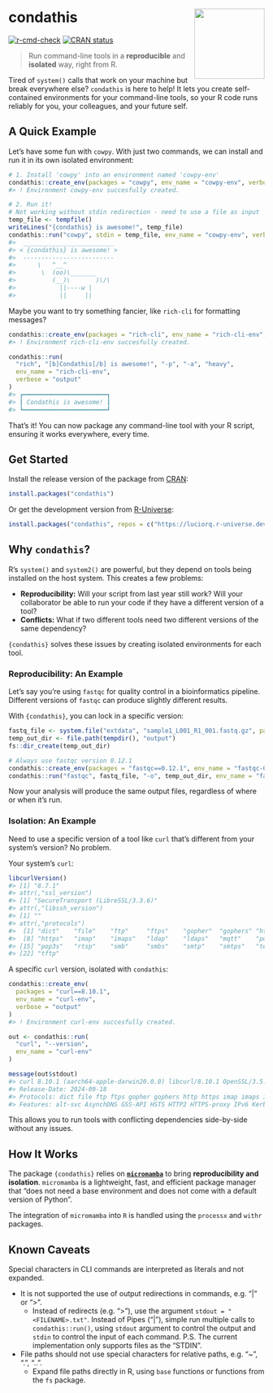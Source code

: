 

# condathis <img src="man/figures/logo.png" align="right" height="138" alt="" />

<!-- badges: start -->

[![r-cmd-check](https://github.com/luciorq/condathis/actions/workflows/r-cmd-check.yaml/badge.svg)](https://github.com/luciorq/condathis/actions/workflows/r-cmd-check.yaml)
[![CRAN
status](https://www.r-pkg.org/badges/version/condathis)](https://CRAN.R-project.org/package=condathis)
<!-- badges: end -->

> Run command-line tools in a **reproducible** and **isolated** way,
> right from R.

Tired of `system()` calls that work on your machine but break everywhere
else? `condathis` is here to help! It lets you create self-contained
environments for your command-line tools, so your R code runs reliably
for you, your colleagues, and your future self.

## A Quick Example

Let’s have some fun with `cowpy`. With just two commands, we can install
and run it in its own isolated environment:

``` r
# 1. Install 'cowpy' into an environment named 'cowpy-env'
condathis::create_env(packages = "cowpy", env_name = "cowpy-env", verbose = "output")
#> ! Environment cowpy-env succesfully created.

# 2. Run it!
# Not working without stdin redirection - need to use a file as input
temp_file <- tempfile()
writeLines("{condathis} is awesome!", temp_file)
condathis::run("cowpy", stdin = temp_file, env_name = "cowpy-env", verbose = "output")
#>  _________________________
#> < {condathis} is awesome! >
#>  -------------------------
#>      \   ^__^
#>       \  (oo)\_______
#>          (__)\       )\/\
#>            ||----w |
#>            ||     ||
```

Maybe you want to try something fancier, like `rich-cli` for formatting
messages?

``` r
condathis::create_env(packages = "rich-cli", env_name = "rich-cli-env", verbose = "output")
#> ! Environment rich-cli-env succesfully created.

condathis::run(
  "rich", "[b]Condathis[/b] is awesome!", "-p", "-a", "heavy",
  env_name = "rich-cli-env",
  verbose = "output"
)
#> ┏━━━━━━━━━━━━━━━━━━━━━━━┓
#> ┃ Condathis is awesome! ┃
#> ┗━━━━━━━━━━━━━━━━━━━━━━━┛
```

That’s it! You can now package any command-line tool with your R script,
ensuring it works everywhere, every time.

## Get Started

Install the release version of the package from
[CRAN](https://cran.r-project.org/package=condathis):

``` r
install.packages("condathis")
```

Or get the development version from
[R-Universe](https://luciorq.r-universe.dev/condathis):

``` r
install.packages("condathis", repos = c("https://luciorq.r-universe.dev", getOption("repos")))
```

## Why `condathis`?

R’s `system()` and `system2()` are powerful, but they depend on tools
being installed on the host system. This creates a few problems:

- **Reproducibility:** Will your script from last year still work? Will
  your collaborator be able to run your code if they have a different
  version of a tool?
- **Conflicts:** What if two different tools need two different versions
  of the same dependency?

`{condathis}` solves these issues by creating isolated environments for
each tool.

### Reproducibility: An Example

Let’s say you’re using `fastqc` for quality control in a bioinformatics
pipeline. Different versions of `fastqc` can produce slightly different
results.

With `{condathis}`, you can lock in a specific version:

``` r
fastq_file <- system.file("extdata", "sample1_L001_R1_001.fastq.gz", package = "condathis")
temp_out_dir <- file.path(tempdir(), "output")
fs::dir_create(temp_out_dir)

# Always use fastqc version 0.12.1
condathis::create_env(packages = "fastqc==0.12.1", env_name = "fastqc-0.12.1")
condathis::run("fastqc", fastq_file, "-o", temp_out_dir, env_name = "fastqc-0.12.1")
```

Now your analysis will produce the same output files, regardless of
where or when it’s run.

### Isolation: An Example

Need to use a specific version of a tool like `curl` that’s different
from your system’s version? No problem.

Your system’s `curl`:

``` r
libcurlVersion()
#> [1] "8.7.1"
#> attr(,"ssl_version")
#> [1] "SecureTransport (LibreSSL/3.3.6)"
#> attr(,"libssh_version")
#> [1] ""
#> attr(,"protocols")
#>  [1] "dict"    "file"    "ftp"     "ftps"    "gopher"  "gophers" "http"
#>  [8] "https"   "imap"    "imaps"   "ldap"    "ldaps"   "mqtt"    "pop3"
#> [15] "pop3s"   "rtsp"    "smb"     "smbs"    "smtp"    "smtps"   "telnet"
#> [22] "tftp"
```

A specific `curl` version, isolated with `condathis`:

``` r
condathis::create_env(
  packages = "curl==8.10.1",
  env_name = "curl-env",
  verbose = "output"
)
#> ! Environment curl-env succesfully created.

out <- condathis::run(
  "curl", "--version",
  env_name = "curl-env"
)

message(out$stdout)
#> curl 8.10.1 (aarch64-apple-darwin20.0.0) libcurl/8.10.1 OpenSSL/3.5.4 (SecureTransport) zlib/1.3.1 zstd/1.5.7 libssh2/1.11.1 nghttp2/1.67.0
#> Release-Date: 2024-09-18
#> Protocols: dict file ftp ftps gopher gophers http https imap imaps ipfs ipns mqtt pop3 pop3s rtsp scp sftp smb smbs smtp smtps telnet tftp ws wss
#> Features: alt-svc AsynchDNS GSS-API HSTS HTTP2 HTTPS-proxy IPv6 Kerberos Largefile libz MultiSSL NTLM SPNEGO SSL threadsafe TLS-SRP UnixSockets zstd
```

This allows you to run tools with conflicting dependencies side-by-side
without any issues.

## How It Works

The package `{condathis}` relies on
[**`micromamba`**](https://mamba.readthedocs.io/en/latest/user_guide/micromamba.html)
to bring **reproducibility and isolation**. `micromamba` is a
lightweight, fast, and efficient package manager that “does not need a
base environment and does not come with a default version of Python”.

The integration of `micromamba` into `R` is handled using the `processx`
and `withr` packages.

## Known Caveats

Special characters in CLI commands are interpreted as literals and not
expanded.

- It is not supported the use of output redirections in commands,
  e.g. “\|” or “\>”.
  - Instead of redirects (e.g. “\>”), use the argument
    `stdout = "<FILENAME>.txt"`. Instead of Pipes (“\|”), simple run
    multiple calls to `condathis::run()`, using `stdout` argument to
    control the output and `stdin` to control the input of each command.
    P.S. The current implementation only supports files as the “STDIN”.
- File paths should not use special characters for relative paths,
  e.g. “~”, “.”, “..”.
  - Expand file paths directly in R, using `base` functions or functions
    from the `fs` package.
